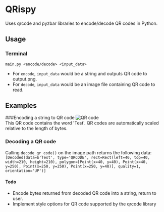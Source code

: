 # QRispy
Uses qrcode and pyzbar libraries to encode/decode QR codes in Python.

## Usage
### Terminal
`main.py <encode/decode> <input_data>`

* For `encode`, `input_data` would be a string and outputs QR code to output.png.  
* For `decode`, `input_data` would be an image file containing QR code to read.

## Examples
###Encoding a string to QR code
![QR code](https://i.imgur.com/MrNDhWh.png)  
This QR code contains the word 'Test'. QR codes are automatically scaled relative to the length of bytes.

### Decoding a QR code
Calling `decode_qr_code()` on the image path returns the following data:  
```[Decoded(data=b'Test', type='QRCODE', rect=Rect(left=40, top=40, width=210, height=210), polygon=[Point(x=40, y=40), Point(x=40, y=250), Point(x=250, y=250), Point(x=250, y=40)], quality=1, orientation='UP')]```

#### Todo
* Encode bytes returned from decoded QR code into a string, return to user.
* Implement style options for QR code supported by the qrcode library